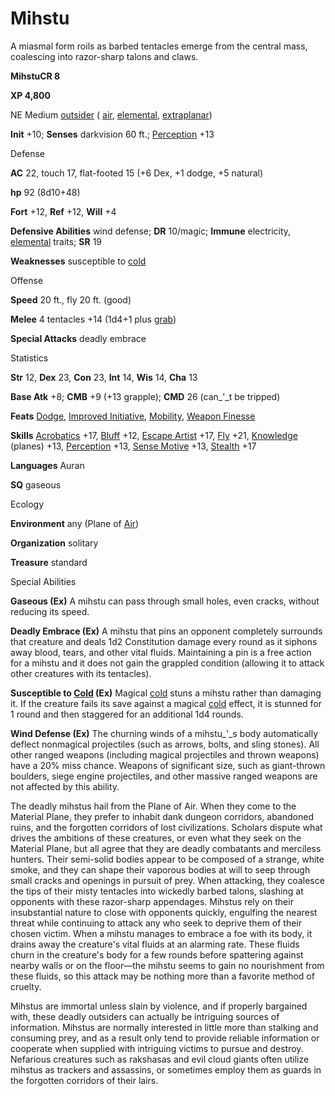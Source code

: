 # Mihstu

A miasmal form roils as barbed tentacles emerge from the central mass, coalescing into razor-sharp talons and claws.

**MihstuCR 8**

**XP 4,800**

NE Medium [outsider](/pathfinderRPG/prd/monsters/creatureTypes.html#_outsider) ( [air](/pathfinderRPG/prd/monsters/creatureTypes.html#_air-subtype), [elemental](/pathfinderRPG/prd/monsters/creatureTypes.html#_elemental-subtype), [extraplanar](/pathfinderRPG/prd/monsters/creatureTypes.html#_extraplanar-subtype))

**Init** +10; **Senses** darkvision 60 ft.; [Perception](/pathfinderRPG/prd/additionalMonsters/../skills/perception.html#_perception) +13

Defense

**AC** 22, touch 17, flat-footed 15 (+6 Dex, +1 dodge, +5 natural)

**hp** 92 (8d10+48)

**Fort** +12, **Ref** +12, **Will** +4

**Defensive Abilities** wind defense; **DR** 10/magic; **Immune** electricity, [elemental](/pathfinderRPG/prd/monsters/creatureTypes.html#_elemental-subtype) traits; **SR** 19

**Weaknesses** susceptible to [cold](/pathfinderRPG/prd/monsters/creatureTypes.html#_cold-subtype)

Offense

**Speed** 20 ft., fly 20 ft. (good)

**Melee** 4 tentacles +14 (1d4+1 plus [grab](/pathfinderRPG/prd/monsters/universalMonsterRules.html#_grab))

**Special Attacks** deadly embrace

Statistics

**Str** 12, **Dex** 23, **Con** 23, **Int** 14, **Wis** 14, **Cha** 13

**Base Atk** +8; **CMB** +9 (+13 grapple); **CMD** 26 (can_'_t be tripped)

**Feats** [Dodge](/pathfinderRPG/prd/additionalMonsters/../feats.html#_dodge), [Improved Initiative](/pathfinderRPG/prd/additionalMonsters/../feats.html#_improved-initiative), [Mobility](/pathfinderRPG/prd/additionalMonsters/../feats.html#_mobility), [Weapon Finesse](/pathfinderRPG/prd/additionalMonsters/../feats.html#_weapon-finesse)

**Skills** [Acrobatics](/pathfinderRPG/prd/additionalMonsters/../skills/acrobatics.html#_acrobatics) +17, [Bluff](/pathfinderRPG/prd/additionalMonsters/../skills/bluff.html#_bluff) +12, [Escape Artist](/pathfinderRPG/prd/additionalMonsters/../skills/escapeArtist.html#_escape-artist) +17, [Fly](/pathfinderRPG/prd/additionalMonsters/../skills/fly.html#_fly) +21, [Knowledge](/pathfinderRPG/prd/additionalMonsters/../skills/knowledge.html#_knowledge) (planes) +13, [Perception](/pathfinderRPG/prd/additionalMonsters/../skills/perception.html#_perception) +13, [Sense Motive](/pathfinderRPG/prd/additionalMonsters/../skills/senseMotive.html#_sense-motive) +13, [Stealth](/pathfinderRPG/prd/additionalMonsters/../skills/stealth.html#_stealth) +17

**Languages** Auran

**SQ** gaseous

Ecology

**Environment** any (Plane of [Air](/pathfinderRPG/prd/monsters/creatureTypes.html#_air-subtype))

**Organization** solitary

**Treasure** standard

Special Abilities

**Gaseous (Ex)** A mihstu can pass through small holes, even cracks, without reducing its speed.

**Deadly Embrace (Ex)** A mihstu that pins an opponent completely surrounds that creature and deals 1d2 Constitution damage every round as it siphons away blood, tears, and other vital fluids. Maintaining a pin is a free action for a mihstu and it does not gain the grappled condition (allowing it to attack other creatures with its tentacles).

**Susceptible to [Cold](/pathfinderRPG/prd/monsters/creatureTypes.html#_cold-subtype) (Ex)** Magical [cold](/pathfinderRPG/prd/monsters/creatureTypes.html#_cold-subtype) stuns a mihstu rather than damaging it. If the creature fails its save against a magical [cold](/pathfinderRPG/prd/monsters/creatureTypes.html#_cold-subtype) effect, it is stunned for 1 round and then staggered for an additional 1d4 rounds.

**Wind Defense (Ex)** The churning winds of a mihstu_'_s body automatically deflect nonmagical projectiles (such as arrows, bolts, and sling stones). All other ranged weapons (including magical projectiles and thrown weapons) have a 20% miss chance. Weapons of significant size, such as giant-thrown boulders, siege engine projectiles, and other massive ranged weapons are not affected by this ability.

The deadly mihstus hail from the Plane of Air. When they come to the Material Plane, they prefer to inhabit dank dungeon corridors, abandoned ruins, and the forgotten corridors of lost civilizations. Scholars dispute what drives the ambitions of these creatures, or even what they seek on the Material Plane, but all agree that they are deadly combatants and merciless hunters. Their semi-solid bodies appear to be composed of a strange, white smoke, and they can shape their vaporous bodies at will to seep through small cracks and openings in pursuit of prey. When attacking, they coalesce the tips of their misty tentacles into wickedly barbed talons, slashing at opponents with these razor-sharp appendages. Mihstus rely on their insubstantial nature to close with opponents quickly, engulfing the nearest threat while continuing to attack any who seek to deprive them of their chosen victim. When a mihstu manages to embrace a foe with its body, it drains away the creature's vital fluids at an alarming rate. These fluids churn in the creature's body for a few rounds before spattering against nearby walls or on the floor—the mihstu seems to gain no nourishment from these fluids, so this attack may be nothing more than a favorite method of cruelty.

Mihstus are immortal unless slain by violence, and if properly bargained with, these deadly outsiders can actually be intriguing sources of information. Mihstus are normally interested in little more than stalking and consuming prey, and as a result only tend to provide reliable information or cooperate when supplied with intriguing victims to pursue and destroy. Nefarious creatures such as rakshasas and evil cloud giants often utilize mihstus as trackers and assassins, or sometimes employ them as guards in the forgotten corridors of their lairs.

